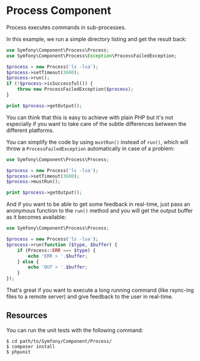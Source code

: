 Process Component
=================

Process executes commands in sub-processes.

In this example, we run a simple directory listing and get the result back:

```php
use Symfony\Component\Process\Process;
use Symfony\Component\Process\Exception\ProcessFailedException;

$process = new Process('ls -lsa');
$process->setTimeout(3600);
$process->run();
if (!$process->isSuccessful()) {
    throw new ProcessFailedException($process);
}

print $process->getOutput();
```

You can think that this is easy to achieve with plain PHP but it's not especially
if you want to take care of the subtle differences between the different platforms.

You can simplify the code by using `mustRun()` instead of `run()`, which will
throw a `ProcessFailedException` automatically in case of a problem:

```php
use Symfony\Component\Process\Process;

$process = new Process('ls -lsa');
$process->setTimeout(3600);
$process->mustRun();

print $process->getOutput();
```

And if you want to be able to get some feedback in real-time, just pass an
anonymous function to the ``run()`` method and you will get the output buffer
as it becomes available:

```php
use Symfony\Component\Process\Process;

$process = new Process('ls -lsa');
$process->run(function ($type, $buffer) {
    if (Process::ERR === $type) {
        echo 'ERR > '.$buffer;
    } else {
        echo 'OUT > '.$buffer;
    }
});
```

That's great if you want to execute a long running command (like rsync-ing files to a
remote server) and give feedback to the user in real-time.

Resources
---------

You can run the unit tests with the following command:

    $ cd path/to/Symfony/Component/Process/
    $ composer install
    $ phpunit
